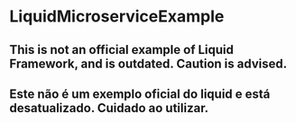 # LiquidMicroserviceExample

## This is not an official example of Liquid Framework, and is outdated. Caution is advised.

## Este não é um exemplo oficial do liquid e está desatualizado. Cuidado ao utilizar.
